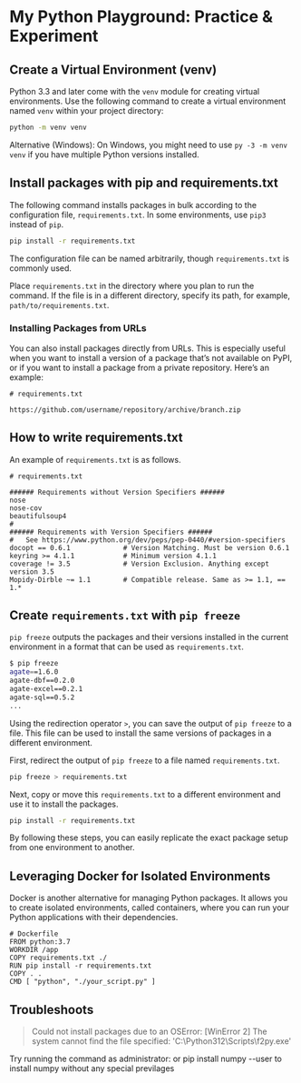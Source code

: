 # My Python Playground: Practice & Experiment

## Create a Virtual Environment (venv)

Python 3.3 and later come with the `venv` module for creating virtual environments. Use the following command to create a virtual environment named `venv` within your project directory:

```bash
python -m venv venv
```

Alternative (Windows): On Windows, you might need to use `py -3 -m venv venv` if you have multiple Python versions installed.

## Install packages with pip and requirements.txt

The following command installs packages in bulk according to the configuration file, `requirements.txt`. In some environments, use `pip3` instead of `pip`.

```bash
pip install -r requirements.txt
```

The configuration file can be named arbitrarily, though `requirements.txt` is commonly used.

Place `requirements.txt` in the directory where you plan to run the command. If the file is in a different directory, specify its path, for example, `path/to/requirements.txt`.

### Installing Packages from URLs

You can also install packages directly from URLs. This is especially useful when you want to install a version of a package that’s not available on PyPI, or if you want to install a package from a private repository. Here’s an example:

```requirements
# requirements.txt

https://github.com/username/repository/archive/branch.zip
```

## How to write requirements.txt

An example of `requirements.txt` is as follows.

```requirements
# requirements.txt

###### Requirements without Version Specifiers ######
nose
nose-cov
beautifulsoup4
#
###### Requirements with Version Specifiers ######
#   See https://www.python.org/dev/peps/pep-0440/#version-specifiers
docopt == 0.6.1             # Version Matching. Must be version 0.6.1
keyring >= 4.1.1            # Minimum version 4.1.1
coverage != 3.5             # Version Exclusion. Anything except version 3.5
Mopidy-Dirble ~= 1.1        # Compatible release. Same as >= 1.1, == 1.*
```

## Create `requirements.txt` with `pip freeze`

`pip freeze` outputs the packages and their versions installed in the current environment in a format that can be used as `requirements.txt`.

```bash
$ pip freeze
agate==1.6.0
agate-dbf==0.2.0
agate-excel==0.2.1
agate-sql==0.5.2
...
```

Using the redirection operator `>`, you can save the output of `pip freeze` to a file. This file can be used to install the same versions of packages in a different environment.

First, redirect the output of `pip freeze` to a file named `requirements.txt`.

```bash
pip freeze > requirements.txt
```

Next, copy or move this `requirements.txt` to a different environment and use it to install the packages.

```bash
pip install -r requirements.txt
```

By following these steps, you can easily replicate the exact package setup from one environment to another.

## Leveraging Docker for Isolated Environments

Docker is another alternative for managing Python packages. It allows you to create isolated environments, called containers, where you can run your Python applications with their dependencies.

```Docker
# Dockerfile
FROM python:3.7
WORKDIR /app
COPY requirements.txt ./
RUN pip install -r requirements.txt
COPY . .
CMD [ "python", "./your_script.py" ]
```

## Troubleshoots

> Could not install packages due to an OSError: [WinError 2] The system cannot find the file specified: 'C:\\Python312\\Scripts\\f2py.exe'

Try running the command as administrator:
or
pip install numpy --user to install numpy without any special previlages
